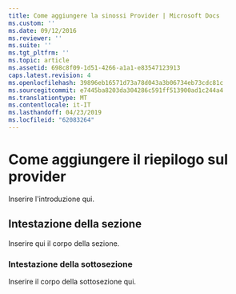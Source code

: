 ```yaml
---
title: Come aggiungere la sinossi Provider | Microsoft Docs
ms.custom: ''
ms.date: 09/12/2016
ms.reviewer: ''
ms.suite: ''
ms.tgt_pltfrm: ''
ms.topic: article
ms.assetid: 698c8f09-1d51-4266-a1a1-e83547123913
caps.latest.revision: 4
ms.openlocfilehash: 39896eb16571d73a78d043a3b06734eb73cdc81c
ms.sourcegitcommit: e7445ba8203da304286c591ff513900ad1c244a4
ms.translationtype: MT
ms.contentlocale: it-IT
ms.lasthandoff: 04/23/2019
ms.locfileid: "62083264"
---
```

# <a name="how-to-add-the-provider-synopsis"></a>Come aggiungere il riepilogo sul provider
Inserire l'introduzione qui.

## <a name="section-heading"></a>Intestazione della sezione
 Inserire qui il corpo della sezione.

### <a name="subsection-heading"></a>Intestazione della sottosezione
 Inserire il corpo della sottosezione qui.
